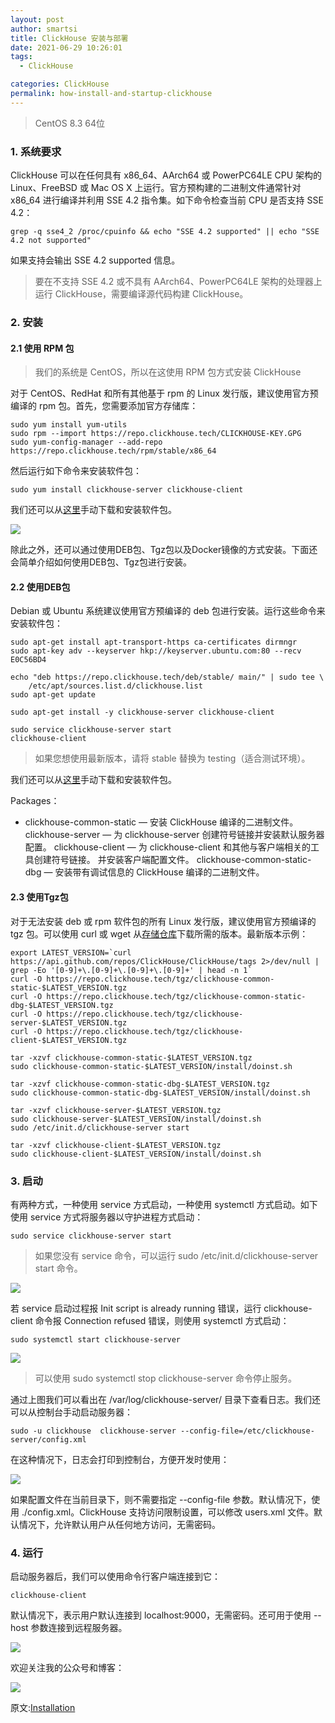 ```yaml
---
layout: post
author: smartsi
title: ClickHouse 安装与部署
date: 2021-06-29 10:26:01
tags:
  - ClickHouse

categories: ClickHouse
permalink: how-install-and-startup-clickhouse
---
```


> CentOS  8.3 64位


### 1. 系统要求

ClickHouse 可以在任何具有 x86_64、AArch64 或 PowerPC64LE CPU 架构的 Linux、FreeBSD 或 Mac OS X 上运行。官方预构建的二进制文件通常针对 x86_64 进行编译并利用 SSE 4.2 指令集。如下命令检查当前 CPU 是否支持 SSE 4.2：
```
grep -q sse4_2 /proc/cpuinfo && echo "SSE 4.2 supported" || echo "SSE 4.2 not supported"
```
如果支持会输出 SSE 4.2 supported 信息。

> 要在不支持 SSE 4.2 或不具有 AArch64、PowerPC64LE 架构的处理器上运行 ClickHouse，需要编译源代码构建 ClickHouse。

### 2. 安装

#### 2.1 使用 RPM 包

> 我们的系统是 CentOS，所以在这使用 RPM 包方式安装 ClickHouse

对于 CentOS、RedHat 和所有其他基于 rpm 的 Linux 发行版，建议使用官方预编译的 rpm 包。首先，您需要添加官方存储库：
```
sudo yum install yum-utils
sudo rpm --import https://repo.clickhouse.tech/CLICKHOUSE-KEY.GPG
sudo yum-config-manager --add-repo https://repo.clickhouse.tech/rpm/stable/x86_64
```
然后运行如下命令来安装软件包：
```
sudo yum install clickhouse-server clickhouse-client
```
我们还可以从[这里](https://repo.yandex.ru/clickhouse/rpm/stable/x86_64/)手动下载和安装软件包。

![](https://github.com/sjf0115/ImageBucket/blob/main/ClickHouse/how-install-and-startup-clickhouse-1.png?raw=true)

除此之外，还可以通过使用DEB包、Tgz包以及Docker镜像的方式安装。下面还会简单介绍如何使用DEB包、Tgz包进行安装。

#### 2.2 使用DEB包

Debian 或 Ubuntu 系统建议使用官方预编译的 deb 包进行安装。运行这些命令来安装软件包：
```
sudo apt-get install apt-transport-https ca-certificates dirmngr
sudo apt-key adv --keyserver hkp://keyserver.ubuntu.com:80 --recv E0C56BD4

echo "deb https://repo.clickhouse.tech/deb/stable/ main/" | sudo tee \
    /etc/apt/sources.list.d/clickhouse.list
sudo apt-get update

sudo apt-get install -y clickhouse-server clickhouse-client

sudo service clickhouse-server start
clickhouse-client
```
> 如果您想使用最新版本，请将 stable 替换为 testing（适合测试环境）。

我们还可以从[这里](https://repo.clickhouse.tech/deb/stable/main/)手动下载和安装软件包。

Packages：
- clickhouse-common-static — 安装 ClickHouse 编译的二进制文件。
clickhouse-server — 为 clickhouse-server 创建符号链接并安装默认服务器配置。
clickhouse-client — 为 clickhouse-client 和其他与客户端相关的工具创建符号链接。 并安装客户端配置文件。
clickhouse-common-static-dbg — 安装带有调试信息的 ClickHouse 编译的二进制文件。

#### 2.3 使用Tgz包

对于无法安装 deb 或 rpm 软件包的所有 Linux 发行版，建议使用官方预编译的 tgz 包。可以使用 curl 或 wget 从[存储仓库](https://repo.clickhouse.tech/tgz/)下载所需的版本。最新版本示例：
```
export LATEST_VERSION=`curl https://api.github.com/repos/ClickHouse/ClickHouse/tags 2>/dev/null | grep -Eo '[0-9]+\.[0-9]+\.[0-9]+\.[0-9]+' | head -n 1`
curl -O https://repo.clickhouse.tech/tgz/clickhouse-common-static-$LATEST_VERSION.tgz
curl -O https://repo.clickhouse.tech/tgz/clickhouse-common-static-dbg-$LATEST_VERSION.tgz
curl -O https://repo.clickhouse.tech/tgz/clickhouse-server-$LATEST_VERSION.tgz
curl -O https://repo.clickhouse.tech/tgz/clickhouse-client-$LATEST_VERSION.tgz

tar -xzvf clickhouse-common-static-$LATEST_VERSION.tgz
sudo clickhouse-common-static-$LATEST_VERSION/install/doinst.sh

tar -xzvf clickhouse-common-static-dbg-$LATEST_VERSION.tgz
sudo clickhouse-common-static-dbg-$LATEST_VERSION/install/doinst.sh

tar -xzvf clickhouse-server-$LATEST_VERSION.tgz
sudo clickhouse-server-$LATEST_VERSION/install/doinst.sh
sudo /etc/init.d/clickhouse-server start

tar -xzvf clickhouse-client-$LATEST_VERSION.tgz
sudo clickhouse-client-$LATEST_VERSION/install/doinst.sh
```

### 3. 启动

有两种方式，一种使用 service 方式启动，一种使用 systemctl 方式启动。如下使用 service 方式将服务器以守护进程方式启动：
```
sudo service clickhouse-server start
```
> 如果您没有 service 命令，可以运行 sudo /etc/init.d/clickhouse-server start 命令。

![](https://github.com/sjf0115/ImageBucket/blob/main/ClickHouse/how-install-and-startup-clickhouse-2.png?raw=true)

若 service 启动过程报 Init script is already running 错误，运行 clickhouse-client 命令报 Connection refused 错误，则使用 systemctl 方式启动：
```
sudo systemctl start clickhouse-server
```
![](https://github.com/sjf0115/ImageBucket/blob/main/ClickHouse/how-install-and-startup-clickhouse-3.png?raw=true)

> 可以使用 sudo systemctl stop clickhouse-server 命令停止服务。

通过上图我们可以看出在 /var/log/clickhouse-server/ 目录下查看日志。我们还可以从控制台手动启动服务器：
```
sudo -u clickhouse  clickhouse-server --config-file=/etc/clickhouse-server/config.xml
```
在这种情况下，日志会打印到控制台，方便开发时使用：

![](https://github.com/sjf0115/ImageBucket/blob/main/ClickHouse/how-install-and-startup-clickhouse-4.png?raw=true)

如果配置文件在当前目录下，则不需要指定 --config-file 参数。默认情况下，使用 ./config.xml。ClickHouse 支持访问限制设置，可以修改 users.xml 文件。默认情况下，允许默认用户从任何地方访问，无需密码。

### 4. 运行

启动服务器后，我们可以使用命令行客户端连接到它：
```
clickhouse-client
```
默认情况下，表示用户默认连接到 localhost:9000，无需密码。还可用于使用 --host 参数连接到远程服务器。

![](https://github.com/sjf0115/ImageBucket/blob/main/ClickHouse/how-install-and-startup-clickhouse-5.png?raw=true)

欢迎关注我的公众号和博客：

![](https://github.com/sjf0115/ImageBucket/blob/main/Other/smartsi.jpg?raw=true)

原文:[Installation](https://clickhouse.tech/docs/en/getting-started/install/)
